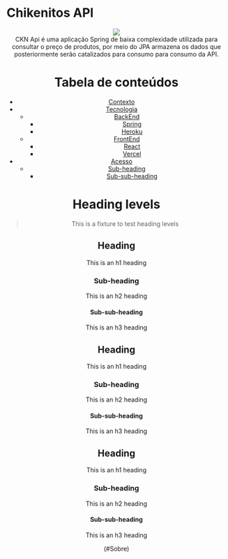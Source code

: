 # Chikenitos API
<center>
<img src="https://user-images.githubusercontent.com/50127863/114079121-2b064880-9880-11eb-8aa6-08681a28fe31.png"> 
<center/>
CKN Api é uma aplicação Spring de baixa complexidade utilizada para consultar o preço de produtos, por meio do JPA armazena os dados que posteriormente serão catalizados para consumo para consumo da API.



Tabela de conteúdos
=================
- [Contexto](#heading)
- [Tecnologia](#heading-1)
  * [BackEnd](#sub-heading-1)
    + [Spring](#sub-sub-heading-1)
    + [Heroku](#sub-sub-heading-1)
  * [FrontEnd](#sub-heading-1)
    + [React](#sub-sub-heading-1)
    + [Vercel](#sub-sub-heading-1)
- [Acesso](#heading-2)
  * [Sub-heading](#sub-heading-2)
    + [Sub-sub-heading](#sub-sub-heading-2)


# Heading levels

> This is a fixture to test heading levels

<!-- toc -->

## Heading

This is an h1 heading

### Sub-heading

This is an h2 heading

#### Sub-sub-heading

This is an h3 heading

## Heading

This is an h1 heading

### Sub-heading

This is an h2 heading

#### Sub-sub-heading

This is an h3 heading

## Heading

This is an h1 heading

### Sub-heading

This is an h2 heading

#### Sub-sub-heading

This is an h3 heading



(#Sobre)
